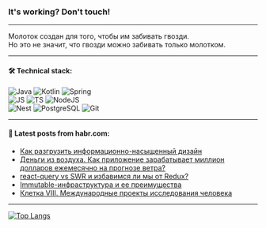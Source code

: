 ### It's working? Don't touch!

---
Молоток создан для того, чтобы им забивать гвозди. <br>
Но это не значит, что гвозди можно забивать только молотком.

---

#### 🛠️ Technical stack:

![Java](https://img.shields.io/badge/Java-informational?logo=Oracle&style=flat&logoColor=white&color=FF4500)
![Kotlin](https://img.shields.io/badge/Kotlin-informational?logo=Kotlin&style=flat&logoColor=white&color=774D97)
![Spring](https://img.shields.io/badge/SpringBoot-informational?logo=SpringBoot&style=flat&logoColor=white&color=6DB33F) <br>
![JS](https://img.shields.io/badge/JS-informational?logo=javaScript&style=flat&logoColor=black&color=F7Df1E)
![TS](https://img.shields.io/badge/TypeScript-informational?logo=typeScript&style=flat&logoColor=black&color=0667A8)
![NodeJS](https://img.shields.io/badge/NodeJS-informational?logo=node.js&style=flat&logoColor=white&color=70A760) <br>
![Nest](https://img.shields.io/badge/NestJS-informational?logo=NestJS&style=flat&logoColor=white&color=E0234E)
![PostgreSQL](https://img.shields.io/badge/PostgreSQL-informational?logo=PostgreSQL&style=flat&logoColor=white&color=DAA520)
![Git](https://img.shields.io/badge/Git-informational?logo=git&style=flat&logoColor=white&color=778899)

___

#### 💬 Latest posts from habr.com:

<!-- BLOG-POST-LIST:START -->
- [Как разгрузить информационно-насыщенный дизайн](https://habr.com/ru/articles/758408/?utm_source=habrahabr&utm_medium=rss&utm_campaign=758408)
- [Деньги из воздуха. Как приложение зарабатывает миллион долларов ежемесячно на прогнозе ветра?](https://habr.com/ru/articles/758386/?utm_source=habrahabr&utm_medium=rss&utm_campaign=758386)
- [react-query vs SWR и избавимся ли мы от Redux?](https://habr.com/ru/articles/758360/?utm_source=habrahabr&utm_medium=rss&utm_campaign=758360)
- [Immutable-инфраструктура и ее преимущества](https://habr.com/ru/companies/vk/articles/756152/?utm_source=habrahabr&utm_medium=rss&utm_campaign=756152)
- [Клетка VIII. Международные проекты исследования человека](https://habr.com/ru/articles/757910/?utm_source=habrahabr&utm_medium=rss&utm_campaign=757910)
<!-- BLOG-POST-LIST:END -->

---
[![Top Langs](https://github-readme-stats-git-master-advtsetting-gmailcom.vercel.app/api/top-langs/?username=zloylis&langs_count=10&hide_title=false&title_color=e6edf3&size_weight=0.5&count_weight=0.5&layout=compact&hide_border=true&theme=dracula)](https://github.com/zloylis)

<!-- ![GitHub stats](https://github-readme-stats-git-master-advtsetting-gmailcom.vercel.app/api?username=zloylis&show_icons=true&hide_border=true&theme=dracula&hide_title=true&include_all_commits=true&count_private=true&hide=contribs&hide_rank=true) -->
